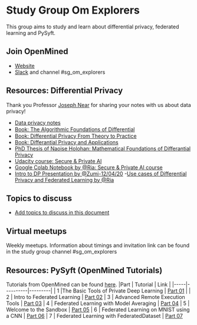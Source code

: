# Study Group Om Explorers
This group aims to study and learn about differential privacy, federated learning and PySyft.

## Join OpenMined
* [Website](https://www.openmined.org/)
* [Slack](http://slack.openmined.org/) and channel #sg_om_explorers 

## Resources: Differential Privacy 
Thank you Professor [Joseph Near](https://github.com/jnear) for sharing your notes with us about data privacy! 
- [Data privacy notes](https://github.com/jnear/cs295-data-privacy/tree/master/notes)
- [Book: The Algorithmic Foundations of Diﬀerential](https://github.com/ZumrutMuftuoglu/OM-Study-Group/blob/master/privacybook.pdf)
- [Book: Differential Privacy From Theory to Practice](https://github.com/ZumrutMuftuoglu/OM-Study-Group/blob/master/Differential%20Privacy%20from%20Theory%20to%20Pratice.pdf)
- [Book: Differantial Privacy and Applications](https://github.com/ZumrutMuftuoglu/OM-Study-Group/blob/master/DP%20And%20Applications.pdf)
- [PhD Thesis of Naoise Holohan: Mathematical Foundations of Differantial Privacy](https://github.com/ZumrutMuftuoglu/OM-Study-Group/blob/master/Mathematical%20Foundations%20of%20DP.pdf)
- [Udacity course: Secure & Private AI](https://www.udacity.com/course/secure-and-private-ai--ud185)
- [Google Colab Notebook by @Ria: Secure & Private AI course](https://colab.research.google.com/drive/1dmoz1iv5MhY4d1LIgxqE-THzm_CfBxMl)
- [Intro to DP Presentation by @Zumi-12/04/20](https://github.com/ZumrutMuftuoglu/OM-Study-Group/blob/master/OM_Differential%20Privacy_intro_presentation.pdf)
-[Use cases of Differential Privacy and Federated Learning by @Ria](https://docs.google.com/presentation/d/15Mzb0mGKrBSDULTuha-TXHp-rdHppLi8MQGTuiwfKlU/edit?usp=sharing)

## Topics to discuss
- [Add topics to discuss in this document](https://docs.google.com/document/d/1W9LGurrVzNxkqCydo9jgXOsaAWC85_1JLy0n5Td1hhE/edit?usp=sharing)

## Virtual meetups
Weekly meetups. Information about timings and invitation link can be found in the study group channel #sg_om_explorers 

## Resources: PySyft (OpenMined Tutorials)
Tutorials from OpenMined can be found [here](https://github.com/OpenMined/PySyft/tree/master/examples/tutorials).
|Part | Tutorial | Link |
|-----|----------|---------|
| 1   |The Basic Tools of Private Deep Learning | [Part 01](https://github.com/OpenMined/PySyft/blob/master/examples/tutorials/Part%2001%20-%20The%20Basic%20Tools%20of%20Private%20Deep%20Learning.ipynb) |
| 2 | Intro to Federated Learning | [Part 02](https://github.com/OpenMined/PySyft/blob/master/examples/tutorials/Part%2002%20-%20Intro%20to%20Federated%20Learning.ipynb)
| 3 | Advanced Remote Execution Tools | [Part 03](https://github.com/OpenMined/PySyft/blob/master/examples/tutorials/Part%2003%20-%20Advanced%20Remote%20Execution%20Tools.ipynb)
| 4 | Federated Learning with Model Averaging | [Part 04](https://github.com/OpenMined/PySyft/blob/master/examples/tutorials/Part%2004%20-%20Federated%20Learning%20via%20Trusted%20Aggregator.ipynb)
| 5 | Welcome to the Sandbox | [Part 05](https://github.com/OpenMined/PySyft/blob/master/examples/tutorials/Part%2005%20-%20Welcome%20to%20the%20Sandbox.ipynb)
| 6 | Federated Learning on MNIST using a CNN | [Part 06](https://github.com/OpenMined/PySyft/blob/master/examples/tutorials/Part%2006%20-%20Federated%20Learning%20on%20MNIST%20using%20a%20CNN.ipynb)
| 7 | Federated Learning with FederatedDataset | [Part 07](https://github.com/OpenMined/PySyft/blob/master/examples/tutorials/Part%2007%20-%20Federated%20Learning%20with%20Federated%20Dataset.ipynb)
